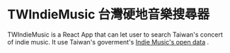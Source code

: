 # TWIndieMusic 台灣硬地音樂搜尋器

TWIndieMusic is a React App that can let user to search Taiwan's concert of indie music. It use Taiwan's goverment's [Indie Music's open data](https://data.gov.tw/dataset/6006) .
